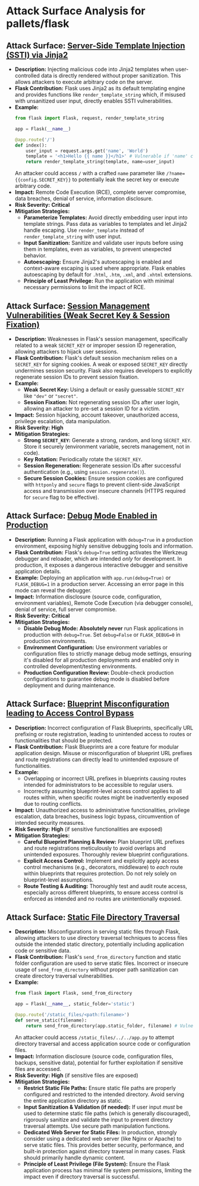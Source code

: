 # Attack Surface Analysis for pallets/flask

## Attack Surface: [Server-Side Template Injection (SSTI) via Jinja2](./attack_surfaces/server-side_template_injection__ssti__via_jinja2.md)

*   **Description:**  Injecting malicious code into Jinja2 templates when user-controlled data is directly rendered without proper sanitization. This allows attackers to execute arbitrary code on the server.
*   **Flask Contribution:** Flask uses Jinja2 as its default templating engine and provides functions like `render_template_string` which, if misused with unsanitized user input, directly enables SSTI vulnerabilities.
*   **Example:**
    ```python
    from flask import Flask, request, render_template_string

    app = Flask(__name__)

    @app.route('/')
    def index():
        user_input = request.args.get('name', 'World')
        template = '<h1>Hello {{ name }}</h1>' # Vulnerable if 'name' comes directly from user input
        return render_template_string(template, name=user_input)
    ```
    An attacker could access `/` with a crafted `name` parameter like `/?name={{config.SECRET_KEY}}` to potentially leak the secret key or execute arbitrary code.
*   **Impact:** Remote Code Execution (RCE), complete server compromise, data breaches, denial of service, information disclosure.
*   **Risk Severity:** **Critical**
*   **Mitigation Strategies:**
    *   **Parameterize Templates:**  Avoid directly embedding user input into template strings. Pass data as variables to templates and let Jinja2 handle escaping. Use `render_template` instead of `render_template_string` with user input.
    *   **Input Sanitization:** Sanitize and validate user inputs before using them in templates, even as variables, to prevent unexpected behavior.
    *   **Autoescaping:** Ensure Jinja2's autoescaping is enabled and context-aware escaping is used where appropriate. Flask enables autoescaping by default for `.html`, `.htm`, `.xml`, and `.xhtml` extensions.
    *   **Principle of Least Privilege:** Run the application with minimal necessary permissions to limit the impact of RCE.

## Attack Surface: [Session Management Vulnerabilities (Weak Secret Key & Session Fixation)](./attack_surfaces/session_management_vulnerabilities__weak_secret_key_&_session_fixation_.md)

*   **Description:**  Weaknesses in Flask's session management, specifically related to a weak `SECRET_KEY` or improper session ID regeneration, allowing attackers to hijack user sessions.
*   **Flask Contribution:** Flask's default session mechanism relies on a `SECRET_KEY` for signing cookies. A weak or exposed `SECRET_KEY` directly undermines session security. Flask also requires developers to explicitly regenerate session IDs to prevent session fixation.
*   **Example:**
    *   **Weak Secret Key:** Using a default or easily guessable `SECRET_KEY` like `"dev"` or `"secret"`.
    *   **Session Fixation:** Not regenerating session IDs after user login, allowing an attacker to pre-set a session ID for a victim.
*   **Impact:** Session hijacking, account takeover, unauthorized access, privilege escalation, data manipulation.
*   **Risk Severity:** **High**
*   **Mitigation Strategies:**
    *   **Strong `SECRET_KEY`:** Generate a strong, random, and long `SECRET_KEY`. Store it securely (environment variable, secrets management, not in code).
    *   **Key Rotation:** Periodically rotate the `SECRET_KEY`.
    *   **Session Regeneration:** Regenerate session IDs after successful authentication (e.g., using `session.regenerate()`).
    *   **Secure Session Cookies:** Ensure session cookies are configured with `httponly` and `secure` flags to prevent client-side JavaScript access and transmission over insecure channels (HTTPS required for `secure` flag to be effective).

## Attack Surface: [Debug Mode Enabled in Production](./attack_surfaces/debug_mode_enabled_in_production.md)

*   **Description:** Running a Flask application with `debug=True` in a production environment, exposing highly sensitive debugging tools and information.
*   **Flask Contribution:** Flask's `debug=True` setting activates the Werkzeug debugger and reloader, which are intended *only* for development. In production, it exposes a dangerous interactive debugger and sensitive application details.
*   **Example:** Deploying an application with `app.run(debug=True)` or `FLASK_DEBUG=1` in a production server. Accessing an error page in this mode can reveal the debugger.
*   **Impact:** Information disclosure (source code, configuration, environment variables), Remote Code Execution (via debugger console), denial of service, full server compromise.
*   **Risk Severity:** **Critical**
*   **Mitigation Strategies:**
    *   **Disable Debug Mode:** **Absolutely never** run Flask applications in production with `debug=True`. Set `debug=False` or `FLASK_DEBUG=0` in production environments.
    *   **Environment Configuration:** Use environment variables or configuration files to strictly manage debug mode settings, ensuring it's disabled for all production deployments and enabled only in controlled development/testing environments.
    *   **Production Configuration Review:** Double-check production configurations to guarantee debug mode is disabled before deployment and during maintenance.

## Attack Surface: [Blueprint Misconfiguration leading to Access Control Bypass](./attack_surfaces/blueprint_misconfiguration_leading_to_access_control_bypass.md)

*   **Description:**  Incorrect configuration of Flask Blueprints, specifically URL prefixing or route registration, leading to unintended access to routes or functionalities that should be protected.
*   **Flask Contribution:** Flask Blueprints are a core feature for modular application design. Misuse or misconfiguration of blueprint URL prefixes and route registrations can directly lead to unintended exposure of functionalities.
*   **Example:**
    *   Overlapping or incorrect URL prefixes in blueprints causing routes intended for administrators to be accessible to regular users.
    *   Incorrectly assuming blueprint-level access control applies to all routes within, when specific routes might be inadvertently exposed due to routing conflicts.
*   **Impact:** Unauthorized access to administrative functionalities, privilege escalation, data breaches, business logic bypass, circumvention of intended security measures.
*   **Risk Severity:** **High** (if sensitive functionalities are exposed)
*   **Mitigation Strategies:**
    *   **Careful Blueprint Planning & Review:** Plan blueprint URL prefixes and route registrations meticulously to avoid overlaps and unintended exposures. Thoroughly review blueprint configurations.
    *   **Explicit Access Control:** Implement and explicitly apply access control mechanisms (e.g., decorators, middleware) to *each* route within blueprints that requires protection. Do not rely solely on blueprint-level assumptions.
    *   **Route Testing & Auditing:**  Thoroughly test and audit route access, especially across different blueprints, to ensure access control is enforced as intended and no routes are unintentionally exposed.

## Attack Surface: [Static File Directory Traversal](./attack_surfaces/static_file_directory_traversal.md)

*   **Description:**  Misconfigurations in serving static files through Flask, allowing attackers to use directory traversal techniques to access files outside the intended static directory, potentially including application code or sensitive data.
*   **Flask Contribution:** Flask's `send_from_directory` function and static folder configuration are used to serve static files. Incorrect or insecure usage of `send_from_directory` without proper path sanitization can create directory traversal vulnerabilities.
*   **Example:**
    ```python
    from flask import Flask, send_from_directory

    app = Flask(__name__, static_folder='static')

    @app.route('/static_files/<path:filename>')
    def serve_static(filename):
        return send_from_directory(app.static_folder, filename) # Vulnerable if filename is not sanitized
    ```
    An attacker could access `/static_files/../../app.py` to attempt directory traversal and access application source code or configuration files.
*   **Impact:** Information disclosure (source code, configuration files, backups, sensitive data), potential for further exploitation if sensitive files are accessed.
*   **Risk Severity:** **High** (if sensitive files are exposed)
*   **Mitigation Strategies:**
    *   **Restrict Static File Paths:** Ensure static file paths are properly configured and restricted to the intended directory. Avoid serving the entire application directory as static.
    *   **Input Sanitization & Validation (if needed):** If user input *must* be used to determine static file paths (which is generally discouraged), rigorously sanitize and validate the input to prevent directory traversal attempts. Use secure path manipulation functions.
    *   **Dedicated Web Server for Static Files:** In production, strongly consider using a dedicated web server (like Nginx or Apache) to serve static files. This provides better security, performance, and built-in protection against directory traversal in many cases. Flask should primarily handle dynamic content.
    *   **Principle of Least Privilege (File System):** Ensure the Flask application process has minimal file system permissions, limiting the impact even if directory traversal is successful.
